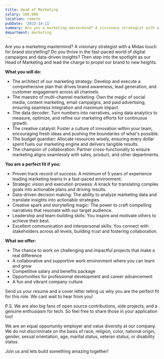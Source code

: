 ```yaml
---
title: Head of Marketing
salary: 100,000
location: remote
pubDate: '2023-14-11'
summary: Are you a marketing mastermind? A visionary strategist with a Midas touch for brand storytelling? Do you thrive in the fast-paced world of digital campaigns and data-driven insights? Then step into the spotlight as our Head of Marketing and lead the charge to propel our brand to new heights.
department: marketing
---
```


Are you a marketing mastermind? A visionary strategist with a Midas touch for brand storytelling? Do you thrive in the fast-paced world of digital campaigns and data-driven insights? Then step into the spotlight as our Head of Marketing and lead the charge to propel our brand to new heights.

**What you will do:**

- The architect of our marketing strategy: Develop and execute a comprehensive plan that drives brand awareness, lead generation, and customer engagement across all channels.
- The maestro of multi-channel marketing: Own the magic of social media, content marketing, email campaigns, and paid advertising, ensuring seamless integration and maximum impact.
- The data decoder: Turn numbers into narratives, using data analytics to measure, optimize, and refine our marketing efforts for continuous growth.
- The creative catalyst: Foster a culture of innovation within your team, encouraging fresh ideas and pushing the boundaries of what's possible.
- The budget guardian: Allocate resources wisely, ensuring every dollar spent fuels our marketing engine and delivers tangible results.
- The champion of collaboration: Partner cross-functionally to ensure marketing aligns seamlessly with sales, product, and other departments.

**You are a perfect fit if you:**

- Proven track record of success: A minimum of 5 years of experience leading marketing teams in a fast-paced environment.
- Strategic vision and execution prowess: A knack for translating complex goals into actionable plans and driving results.
- Data-driven decision making: The ability to analyze marketing data and translate insights into actionable strategies.
- Creative spark and storytelling magic: The power to craft compelling narratives that resonate with our target audience.
- Leadership and team-building skills: You inspire and motivate others to achieve their best.
- Excellent communication and interpersonal skills: You connect with stakeholders across all levels, building trust and fostering collaboration.

**What we offer:**

- The chance to work on challenging and impactful projects that make a real difference
- A collaborative and supportive work environment where you can learn and grow
- Competitive salary and benefits package
- Opportunities for professional development and career advancement
- A fun and vibrant company culture

Send us your resume and a cover letter telling us why you are the perfect fit for this role. We cant wait to hear from you!

P.S. We are also big fans of open source contributions, side projects, and a genuine enthusiasm for tech. So feel free to share those in your application too!

We are an equal opportunity employer and value diversity at our company. We do not discriminate on the basis of race, religion, color, national origin, gender, sexual orientation, age, marital status, veteran status, or disability status.

Join us and lets build something amazing together!
